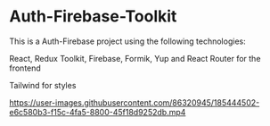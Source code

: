 # Auth-Firebase-Toolkit

This is a Auth-Firebase project using the following technologies:

React, Redux Toolkit, Firebase, Formik, Yup and React Router for the frontend

Tailwind for styles 

https://user-images.githubusercontent.com/86320945/185444502-e6c580b3-f15c-4fa5-8800-45f18d9252db.mp4


